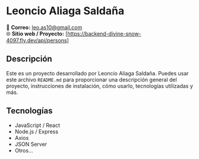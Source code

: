 # Leoncio Aliaga Saldaña

📧 **Correo:** leo.as10@gmail.com  
🌐 **Sitio web / Proyecto:** [https://backend-divine-snow-4097.fly.dev/api/persons]

## Descripción

Este es un proyecto desarrollado por Leoncio Aliaga Saldaña. Puedes usar este archivo `README.md` para proporcionar una descripción general del proyecto, instrucciones de instalación, cómo usarlo, tecnologías utilizadas y más.

## Tecnologías

- JavaScript / React
- Node.js / Express
- Axios
- JSON Server
- Otros...
